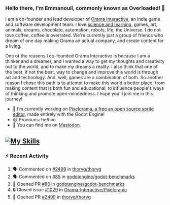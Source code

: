 ### Hello there, I'm Emmanouil, commonly known as Overloaded! 👋
I am a co-founder and lead developer of [Orama Interactive](https://www.oramainteractive.com/), an indie game and software development team. I love [science and learning](https://github.com/OverloadedOrama/KnowledgeBase), games, art, animals, dreams, chocolate, automation, robots, life, the Universe. I do not love coffee, coffee is overrated. We're currently just a group of friends who dream of one day making Orama an actual company, and create content for a living.

One of the reasons I co-founded Orama Interactive is because I am a thinker and a dreamer, and I wanted a way to get my thoughts and creativity out to the world, and to make my dreams a reality. I also think that one of the best, if not the best, way to change and improve this world is through art and technology. And, well, games are a combination of both. So another reason I chose this path is to attempt to make this world a better place, from making content that is both fun and educational, to influence people's ways of thinking and promote open-mindedness. I hope you'll join me in this journey!

- 🔭 I’m currently working on [Pixelorama, a free an open source sprite editor](https://github.com/Orama-Interactive/Pixelorama), made entirely with the Godot Engine!
- 😄 Pronouns: he/him
- 🐘 You can find me on <a rel="me" href="https://mastodon.social/@Overloaded">Mastodon</a>.

[![My Skills](https://skillicons.dev/icons?i=godot,py,cpp,cs,git,linux,html)](https://skillicons.dev)
---

### :zap: Recent Activity

<!--START_SECTION:activity-->
1. 🗣 Commented on [#2499](https://github.com/thorvg/thorvg/pull/2499#issuecomment-2199595553) in [thorvg/thorvg](https://github.com/thorvg/thorvg)
2. 🗣 Commented on [#85](https://github.com/godotengine/godot-benchmarks/pull/85#issuecomment-2198793101) in [godotengine/godot-benchmarks](https://github.com/godotengine/godot-benchmarks)
3. 💪 Opened PR [#86](https://github.com/godotengine/godot-benchmarks/pull/86) in [godotengine/godot-benchmarks](https://github.com/godotengine/godot-benchmarks)
4. 🔒 Closed issue [#1029](https://github.com/Orama-Interactive/Pixelorama/issues/1029) in [Orama-Interactive/Pixelorama](https://github.com/Orama-Interactive/Pixelorama)
5. 💪 Opened PR [#2499](https://github.com/thorvg/thorvg/pull/2499) in [thorvg/thorvg](https://github.com/thorvg/thorvg)
<!--END_SECTION:activity-->

<!--
**OverloadedOrama/OverloadedOrama** is a ✨ _special_ ✨ repository because its `README.md` (this file) appears on your GitHub profile.

Here are some ideas to get you started:

- 👯 I’m looking to collaborate on ...
- 🤔 I’m looking for help with ...
- 💬 Ask me about ...
- 📫 How to reach me: ...
- ⚡ Fun fact: ...
-->
